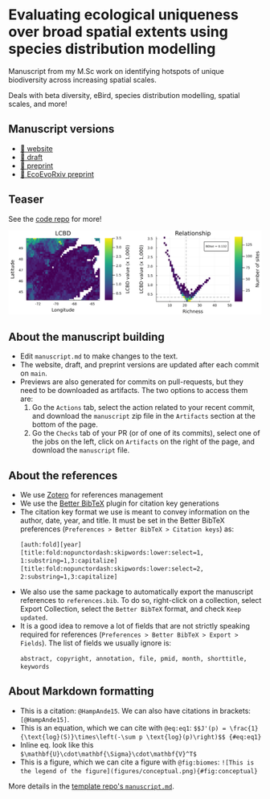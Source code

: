 # Evaluating ecological uniqueness over broad spatial extents using species distribution modelling

Manuscript from my M.Sc work on identifying hotspots of unique biodiversity across increasing spatial scales.

Deals with beta diversity, eBird, species distribution modelling, spatial scales, and more!

## Manuscript versions

[main_html]: https://gabrieldansereau.github.io/ms_betadiversity_hotspots/
[main_draft]: https://gabrieldansereau.github.io/ms_betadiversity_hotspots/draft.pdf
[main_preprint]: https://gabrieldansereau.github.io/ms_betadiversity_hotspots/preprint.pdf
[ecoevo_preprint]: https://ecoevorxiv.org/tvmyg
[code_repo]: https://github.com/gabrieldansereau/betadiversity-hotspots


- [:blue_book: website][main_html]
- [:page_facing_up: draft][main_draft]
- [:newspaper: preprint][main_preprint]
- [:tada: EcoEvoRxiv preprint][ecoevo_preprint]

## Teaser

See the [code repo][code_repo] for more!

![Scaling GIF](https://github.com/gabrieldansereau/betadiversity-hotspots/blob/main/fig/bart/05-3_bart_subareas.gif)

## About the manuscript building

- Edit `manuscript.md` to make changes to the text.
- The website, draft, and preprint versions are updated after each commit on
  `main`. 
- Previews are also generated for commits on pull-requests, but they need to be
  downloaded as artifacts. The two options to access them are:
  1. Go the `Actions` tab, select the action related to your recent commit, and
     download the `manuscript` zip file in the `Artifacts` section at the bottom
     of the page.
  1. Go the `Checks` tab of your PR (or of one of its commits), select one of
     the jobs on the left, click on `Artifacts` on the right of the page,
     and download the `manuscript` file.

## About the references

- We use [Zotero](https://www.zotero.org/) for references management
- We use the [Better BibTeX](https://retorque.re/zotero-better-bibtex/) plugin
  for citation key generations
- The citation key format we use is meant to convey information on the author,
  date, year, and title. It must be set in the Better BibTeX preferences 
  (`Preferences > Better BibTeX > Citation keys`) as:
    ```
    [auth:fold][year][title:fold:nopunctordash:skipwords:lower:select=1,    1:substring=1,3:capitalize][title:fold:nopunctordash:skipwords:lower:select=2,  2:substring=1,3:capitalize]
    ```
- We also use the same package to automatically export the manuscript references
  to `references.bib`. To do so, right-click on a collection, select Export
  Collection, select the `Better BibTeX` format, and check `Keep updated`.
- It is a good idea to remove a lot of fields that are not strictly speaking
  required for references (`Preferences > Better BibTeX > Export > Fields`). The list of fields we usually ignore is:
    ```
    abstract, copyright, annotation, file, pmid, month, shorttitle, keywords
    ```

## About Markdown formatting

- This is a citation: `@HampAnde15`. We can also have citations in brackets:
  `[@HampAnde15]`.
- This is an equation, which we can cite with `@eq:eq1`:
  `$$J'(p) = \frac{1}{\text{log}(S)}\times\left(-\sum p \text{log}(p)\right)$$
  {#eq:eq1}`
- Inline eq. look like this `$\mathbf{U}\cdot\mathbf{\Sigma}\cdot\mathbf{V}^T$`
- This is a figure, which we can cite a figure with `@fig:biomes`:
  `![This is the legend of the figure](figures/conceptual.png){#fig:conceptual}`

More details in the [template repo's `manuscript.md`](https://github.com/PoisotLab/manuscript-template/blob/master/manuscript.md).

